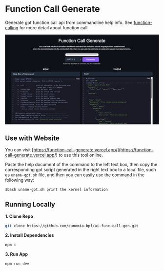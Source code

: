 # Function Call Generate

Generate gpt function call api from commandline help info. See [function-calling](https://platform.openai.com/docs/guides/gpt/function-calling) for more detail about function call.

![Function Call Generate](./public/screenshot.png)

## Use with Website

You can visit [https://function-call-generate.vercel.app/](https://function-call-generate.vercel.app/) to use this tool online.

Paste the help document of the command to the left text box, then copy the corresponding gpt script generated in the right text box to a local file, such as `uname-gpt.sh` file, and then you can easily use the command in the following way:
```console
$bash uname-gpt.sh print the kernel information
```

## Running Locally

**1. Clone Repo**

```bash
git clone https://github.com/eunomia-bpf/ai-func-call-gen.git
```

**2. Install Dependencies**

```bash
npm i
```

**3. Run App**

```bash
npm run dev
```
